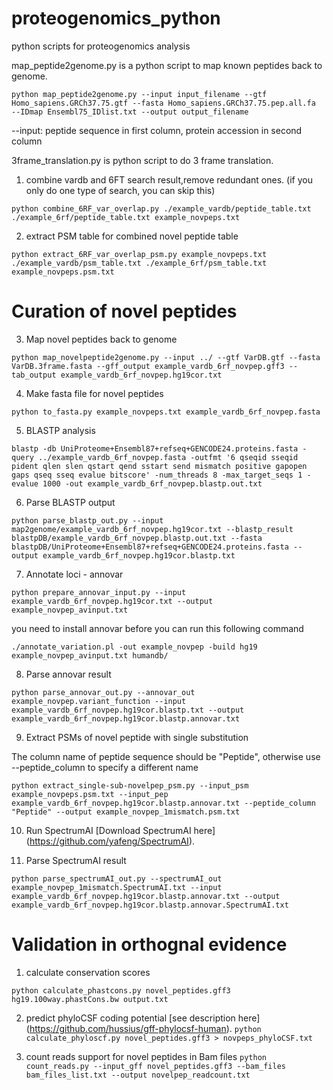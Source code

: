 # proteogenomics_python
python scripts for proteogenomics analysis

map_peptide2genome.py is a python script to map known peptides back to genome.

`python map_peptide2genome.py --input input_filename --gtf Homo_sapiens.GRCh37.75.gtf --fasta Homo_sapiens.GRCh37.75.pep.all.fa  --IDmap Ensembl75_IDlist.txt --output output_filename`

--input: peptide sequence in first column, protein accession in second column

3frame_translation.py is  python script to do 3 frame translation.



1. combine vardb and 6FT search result,remove redundant ones. (if you only do one type of search, you can skip this)

`python combine_6RF_var_overlap.py ./example_vardb/peptide_table.txt ./example_6rf/peptide_table.txt example_novpeps.txt`

2. extract PSM table for combined novel peptide table

`python extract_6RF_var_overlap_psm.py example_novpeps.txt ./example_vardb/psm_table.txt ./example_6rf/psm_table.txt example_novpeps.psm.txt`

# Curation of novel peptides
3. Map novel peptides back to genome

`python map_novelpeptide2genome.py --input ../ --gtf VarDB.gtf --fasta VarDB.3frame.fasta --gff_output example_vardb_6rf_novpep.gff3 --tab_output example_vardb_6rf_novpep.hg19cor.txt`


4. Make fasta file for novel peptides

`python to_fasta.py example_novpeps.txt example_vardb_6rf_novpep.fasta`

5. BLASTP analysis

`blastp -db UniProteome+Ensembl87+refseq+GENCODE24.proteins.fasta -query ../example_vardb_6rf_novpep.fasta -outfmt '6 qseqid sseqid pident qlen slen qstart qend sstart send mismatch positive gapopen gaps qseq sseq evalue bitscore' -num_threads 8 -max_target_seqs 1 -evalue 1000 -out example_vardb_6rf_novpep.blastp.out.txt`

6. Parse BLASTP output

`python parse_blastp_out.py --input map2genome/example_vardb_6rf_novpep.hg19cor.txt --blastp_result blastpDB/example_vardb_6rf_novpep.blastp.out.txt --fasta blastpDB/UniProteome+Ensembl87+refseq+GENCODE24.proteins.fasta --output example_vardb_6rf_novpep.hg19cor.blastp.txt`

7. Annotate loci - annovar

`python prepare_annovar_input.py --input example_vardb_6rf_novpep.hg19cor.txt --output example_novpep_avinput.txt`

you need to install annovar before you can run this following command

`./annotate_variation.pl -out example_novpep -build hg19 example_novpep_avinput.txt humandb/`

8. Parse annovar result

`python parse_annovar_out.py --annovar_out example_novpep.variant_function --input example_vardb_6rf_novpep.hg19cor.blastp.txt --output example_vardb_6rf_novpep.hg19cor.blastp.annovar.txt`

9. Extract PSMs of novel peptide with single substitution

The column name of peptide sequence should be "Peptide", otherwise use --peptide_column to specify a different name

`python extract_single-sub-novelpep_psm.py --input_psm example_novpeps.psm.txt --input_pep example_vardb_6rf_novpep.hg19cor.blastp.annovar.txt --peptide_column "Peptide" --output example_novpep_1mismatch.psm.txt`

10. Run SpectrumAI [Download SpectrumAI here] (https://github.com/yafeng/SpectrumAI).

11. Parse SpectrumAI result

`python parse_spectrumAI_out.py --spectrumAI_out example_novpep_1mismatch.SpectrumAI.txt --input example_vardb_6rf_novpep.hg19cor.blastp.annovar.txt --output example_vardb_6rf_novpep.hg19cor.blastp.annovar.SpectrumAI.txt`


# Validation in orthognal evidence
1. calculate conservation scores 
    
`python calculate_phastcons.py novel_peptides.gff3 hg19.100way.phastCons.bw output.txt`

2. predict phyloCSF coding potential [see description here] (https://github.com/hussius/gff-phylocsf-human).
`python calculate_phyloscf.py novel_peptides.gff3 > novpeps_phyloCSF.txt`

3. count reads support for novel peptides in Bam files
`python count_reads.py --input_gff novel_peptides.gff3 --bam_files bam_files_list.txt --output novelpep_readcount.txt `






